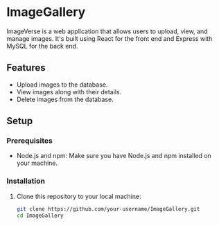 # ImageGallery

ImageVerse is a web application that allows users to upload, view, and manage images. It's built using React for the front end and Express with MySQL for the back end.

## Features

- Upload images to the database.
- View images along with their details.
- Delete images from the database.

## Setup

### Prerequisites

- Node.js and npm: Make sure you have Node.js and npm installed on your machine.

### Installation

1. Clone this repository to your local machine:

   ```bash
   git clone https://github.com/your-username/ImageGallery.git
   cd ImageGallery

